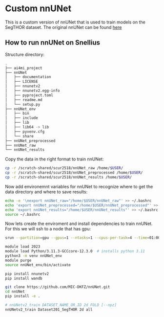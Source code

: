 # Custom nnUNet
This is a custom version of nnUNet that is used to train models on the SegTHOR dataset. The original nnUNet can be found [here](https://github.com/MIC-DKFZ/nnUNet) 

## How to run nnUNet on Snellius

Structure directory:
```bash
.
├── ai4mi_project
├── nnUNet
│   ├── documentation
│   ├── LICENSE
│   ├── nnunetv2
│   ├── nnunetv2.egg-info
│   ├── pyproject.toml
│   ├── readme.md
│   └── setup.py
├── nnUNet_env
│   ├── bin
│   ├── include
│   ├── lib
│   ├── lib64 -> lib
│   ├── pyvenv.cfg
│   └── share
├── nnUNet_preprocessed
├── nnUNet_raw
└── nnUNet_results
```

Copy the data in the right format to train nnUNet:
```bash
cp -r /scratch-shared/scur2518/nnUNet_raw /home/$USER/
cp -r /scratch-shared/scur2518/nnUNet_preprocessed /home/$USER/
cp -r /scratch-shared/scur2518/nnUNet_results /home/$USER/
```

Now add environemnt variables for nnUNet to recognize where to get the data directory and where to save results:

```bash
echo -e '\nexport nnUNet_raw="/home/$USER/nnUNet_raw"' >> ~/.bashrc
echo 'export nnUNet_preprocessed="/home/$USER/nnUNet_preprocessed"' >> ~/.bashrc
echo 'export nnUNet_results="/home/$USER/nnUNet_results"' >> ~/.bashrc
source ~/.bashrc
```

Now lets create the enviroment and install dependencies to train nnUNet. For this we will ssh to a node that has gpu:

```bash
srun --partition=gpu --gpus=1 --ntasks=1 --cpus-per-task=4 --time=01:00:00 --pty bash -i #enough to install env

module load 2023
module load Python/3.11.3-GCCcore-12.3.0  # installs python 3.11 
python3 -m venv nnUNet_env
module purge 
source nnUNet_env/bin/activate

pip install nnunetv2
pip install wandb

git clone https://github.com/MIC-DKFZ/nnUNet.git
cd nnUNet
pip install -e .

# nnUNetv2_train DATASET_NAME_OR_ID 2d FOLD [--npz]
nnUNetv2_train Dataset201_SegTHOR 2d all
```